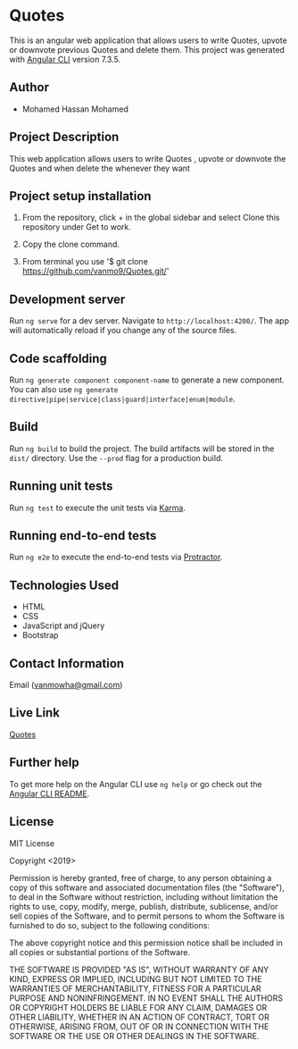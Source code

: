 # Quotes
This is an angular web application that allows users to write Quotes, upvote or downvote previous Quotes and delete them.
This project was generated with [Angular CLI](https://github.com/angular/angular-cli) version 7.3.5.
## Author
* Mohamed Hassan Mohamed
## Project Description
This web application allows users to write Quotes , upvote or downvote the Quotes and when delete the whenever they want
## Project setup  installation

1. From the repository, click + in the global sidebar and select Clone this repository under Get to work.

2.  Copy the clone command.
3. From terminal you use
'$ git clone https://github.com/vanmo9/Quotes.git/'

## Development server

Run `ng serve` for a dev server. Navigate to `http://localhost:4200/`. The app will automatically reload if you change any of the source files.

## Code scaffolding

Run `ng generate component component-name` to generate a new component. You can also use `ng generate directive|pipe|service|class|guard|interface|enum|module`.

## Build

Run `ng build` to build the project. The build artifacts will be stored in the `dist/` directory. Use the `--prod` flag for a production build.

## Running unit tests

Run `ng test` to execute the unit tests via [Karma](https://karma-runner.github.io).

## Running end-to-end tests

Run `ng e2e` to execute the end-to-end tests via [Protractor](http://www.protractortest.org/).
## Technologies Used
-   HTML
-   CSS
-   JavaScript and jQuery
-   Bootstrap
## Contact Information
Email (vanmowha@gmail.com)
## Live Link
[Quotes](https://vanmo9.github.io/Quotes/)

## Further help

To get more help on the Angular CLI use `ng help` or go check out the [Angular CLI README](https://github.com/angular/angular-cli/blob/master/README.md).

## License

MIT License

Copyright <2019> <MOHAMED HASSAN>

Permission is hereby granted, free of charge, to any person obtaining a copy of this software and associated documentation files (the "Software"), to deal in the Software without restriction, including without limitation the rights to use, copy, modify, merge, publish, distribute, sublicense, and/or sell copies of the Software, and to permit persons to whom the Software is furnished to do so, subject to the following conditions:

The above copyright notice and this permission notice shall be included in all copies or substantial portions of the Software.

THE SOFTWARE IS PROVIDED "AS IS", WITHOUT WARRANTY OF ANY KIND, EXPRESS OR IMPLIED, INCLUDING BUT NOT LIMITED TO THE WARRANTIES OF MERCHANTABILITY, FITNESS FOR A PARTICULAR PURPOSE AND NONINFRINGEMENT. IN NO EVENT SHALL THE AUTHORS OR COPYRIGHT HOLDERS BE LIABLE FOR ANY CLAIM, DAMAGES OR OTHER LIABILITY, WHETHER IN AN ACTION OF CONTRACT, TORT OR OTHERWISE, ARISING FROM, OUT OF OR IN CONNECTION WITH THE SOFTWARE OR THE USE OR OTHER DEALINGS IN THE SOFTWARE.
